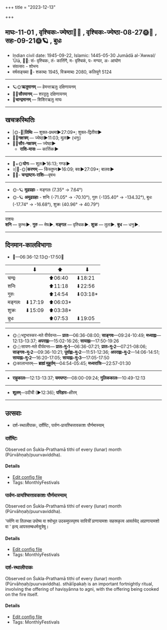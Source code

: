 +++
title = "2023-12-13"

+++
## माघः-11-01  ,  वृश्चिकः-ज्येष्ठा🌛🌌  ,  वृश्चिकः-ज्येष्ठा-08-27🌞🌌  ,  सहः-09-21🌞🪐  ,  बुधः
- Indian civil date: 1945-09-22, Islamic: 1445-05-30 Jumādā al-ʾAwwal/ʾŪlā, 🌌🌞: सं- वृश्चिकः, तं- कार्त्तिगै, म- वृश्चिकं, प- मग्घर, अ- आघोण
- संवत्सरः - शोभनः
- वर्षसङ्ख्या 🌛- शकाब्दः 1945, विक्रमाब्दः 2080, कलियुगे 5124
___________________
- 🪐🌞**ऋतुमानम्** — हेमन्तऋतुः दक्षिणायनम्
- 🌌🌞**सौरमानम्** — शरदृतुः दक्षिणायनम्
- 🌛**चान्द्रमानम्** — शिशिरऋतुः माघः
___________________


## खचक्रस्थितिः
- |🌞-🌛|**तिथिः** — शुक्ल-प्रथमा►27:09*; शुक्ल-द्वितीया►  
- 🌌🌛**नक्षत्रम्** — ज्येष्ठा►11:03; मूला► (धनुः)  
- 🌌🌞**सौर-नक्षत्रम्** — ज्येष्ठा►  
  - **राशि-मासः** — कार्त्तिकः► 
___________________
- 🌛+🌞**योगः** — शूलः►16:13; गण्डः►  
- २|🌛-🌞|**करणम्** — किंस्तुघ्नः►16:09; बवः►27:09*; बालवः►  
- 🌌🌛- **चन्द्राष्टम-राशिः**—वृषभः  
___________________
- 🌞-🪐 **मूढग्रहाः** - मङ्गलः (7.35° → 7.64°)
- 🌞-🪐 **अमूढग्रहाः** - शनिः (-71.05° → -70.10°), गुरुः (-135.40° → -134.32°), बुधः (-17.74° → -16.68°), शुक्रः (40.96° → 40.79°)
___________________
राशयः  
**शनि** — कुम्भः►. **गुरु** — मेषः►. **मङ्गल** — वृश्चिकः►. **शुक्र** — तुला►. **बुध** — धनुः►. 
___________________


## दिनमान-कालविभागाः
- 🌅—06:36-12:13🌞-17:50🌇  

|      |⬇     |⬆     |⬇     |
|------|-----|-----|------|
|चन्द्रः|     |⬆06:40 |⬇18:21 |
|शनिः   |     |⬆11:18 |⬇22:56 |
|गुरुः  |     |⬆14:54 |⬇03:18*|
|मङ्गलः |⬇17:19 |⬆06:03*|     |
|शुक्रः |⬇15:09 |⬆03:38*|     |
|बुधः   |     |⬆07:53 |⬇19:05 |
___________________
- 🌞⚝भट्टभास्कर-मते वीर्यवन्तः— **प्रातः**—06:36-08:00; **साङ्गवः**—09:24-10:49; **मध्याह्नः**—12:13-13:37; **अपराह्णः**—15:02-16:26; **सायाह्नः**—17:50-19:26  
- 🌞⚝सायण-मते वीर्यवन्तः— **प्रातः-मु॰1**—06:36-07:21; **प्रातः-मु॰2**—07:21-08:06; **साङ्गवः-मु॰2**—09:36-10:21; **पूर्वाह्णः-मु॰2**—11:51-12:36; **अपराह्णः-मु॰2**—14:06-14:51; **सायाह्नः-मु॰2**—16:20-17:05; **सायाह्नः-मु॰3**—17:05-17:50  
- 🌞कालान्तरम्— **ब्राह्मं मुहूर्तम्**—04:54-05:45; **मध्यरात्रिः**—22:57-01:30  
___________________
- **राहुकालः**—12:13-13:37; **यमघण्टः**—08:00-09:24; **गुलिककालः**—10:49-12:13  
___________________
- **शूलम्**—उदीची (►12:36); **परिहारः**–क्षीरम्  
___________________

## उत्सवाः
- दर्श-स्थालीपाकः, दर्शेष्टिः, पार्वण-प्रायश्चित्तावकाशः पौर्णमास्याम्
### दर्शेष्टिः



Observed on Śukla-Prathamā tithi of every (lunar) month (Pūrvāhṇaḥ/puurvaviddha).

#### Details
- [Edit config file](https://github.com/jyotisham/adyatithi/blob/master/gRhya/general/description_only/darsheShTiH.toml)
- Tags: MonthlyFestivals


### पार्वण-प्रायश्चित्तावकाशः पौर्णमास्याम्

Observed on Śukla-Prathamā tithi of every (lunar) month (Pūrvāhṇaḥ/puurvaviddha). 

'पर्वणि वा तिलभक्ष उपोष्य वा श्वोभूत उदकमुपस्पृश्य सावित्रीं प्राणायामशः सहस्रकृत्व आवर्तयेद् अप्राणायामशो वा ' इत्य् आपस्तम्बधर्मसूत्रेषु।

#### Details
- [Edit config file](https://github.com/jyotisham/adyatithi/blob/master/gRhya/Apastamba/lunar_month/tithi/00/01/pArvaNa-prAyashcittAvakAshaH_1.toml)
- Tags: MonthlyFestivals


### दर्श-स्थालीपाकः



Observed on Śukla-Prathamā tithi of every (lunar) month (Pūrvāhṇaḥ/puurvaviddha). sthālīpakaḥ is an important fortnightly ritual, involving the offering of haviṣyānna to agni, with the offering being cooked on the fire itself.

#### Details
- [Edit config file](https://github.com/jyotisham/adyatithi/blob/master/gRhya/general/description_only/sthAlIpAkaH_1.toml)
- Tags: MonthlyFestivals


